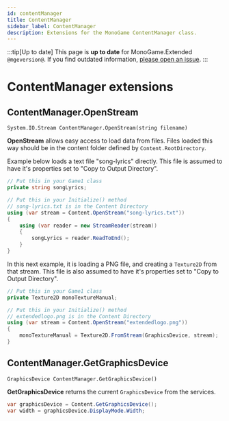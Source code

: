```yaml
---
id: contentManager
title: ContentManager
sidebar_label: ContentManager
description: Extensions for the MonoGame ContentManager class.
---
```


:::tip[Up to date]
This page is **up to date** for MonoGame.Extended `@mgeversion@`.  If you find outdated information, [please open an issue](https://github.com/craftworkgames/craftworkgames.github.io/issues).
:::

# ContentManager extensions

## ContentManager.OpenStream

`System.IO.Stream ContentManager.OpenStream(string filename)`

**OpenStream** allows easy access to load data from files.  Files loaded this way should be in the content folder defined by `Content.RootDirectory`.

Example below loads a text file "song-lyrics" directly.  This file is assumed to have it's properties set to "Copy to Output Directory".
```csharp
// Put this in your Game1 class
private string songLyrics;
```

```csharp
// Put this in your Initialize() method
// song-lyrics.txt is in the Content Directory
using (var stream = Content.OpenStream("song-lyrics.txt"))
{
    using (var reader = new StreamReader(stream))
    {
        songLyrics = reader.ReadToEnd();
    }
}
```

In this next example, it is loading a PNG file, and creating a `Texture2D` from that stream.  This file is also assumed to have it's properties set to "Copy to Output Directory".

```csharp
// Put this in your Game1 class
private Texture2D monoTextureManual;
```

```csharp
// Put this in your Initialize() method
// extendedlogo.png is in the Content Directory
using (var stream = Content.OpenStream("extendedlogo.png"))
{
    monoTextureManual = Texture2D.FromStream(GraphicsDevice, stream);
}
```

## ContentManager.GetGraphicsDevice

`GraphicsDevice ContentManager.GetGraphicsDevice()`

**GetGraphicsDevice** returns the current `GraphicsDevice` from the services.

```csharp
var graphicsDevice = Content.GetGraphicsDevice();
var width = graphicsDevice.DisplayMode.Width;
```
